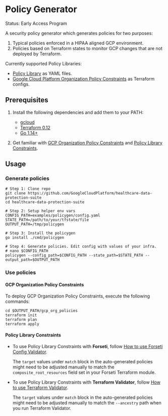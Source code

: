 # Policy Generator

Status: Early Access Program

A security policy generator which generates policies for two purposes:

1. Typical policies enforced in a HIPAA aligned GCP environment.
1. Policies based on Terraform states to monitor GCP changes that are not
    deployed by Terraform.

Currently supported Policy Libraries:

* [Policy Library](https://github.com/forseti-security/policy-library) as YAML
    files.
* [Google Cloud Platform Organization Policy Constraints](https://cloud.google.com/resource-manager/docs/organization-policy/org-policy-constraints)
    as Terraform configs.

## Prerequisites

1. Install the following dependencies and add them to your PATH:

    * [gcloud](https://cloud.google.com/sdk/gcloud)
    * [Terraform 0.12](https://www.terraform.io/)
    * [Go 1.14+](https://golang.org/dl/)

1. Get familiar with
    [GCP Organization Policy Constraints](https://cloud.google.com/resource-manager/docs/organization-policy/org-policy-constraints)
    and
    [Policy Library Constraints](https://github.com/forseti-security/policy-library).

## Usage

### Generate policies

```shell
# Step 1: Clone repo
git clone https://github.com/GoogleCloudPlatform/healthcare-data-protection-suite
cd healthcare-data-protection-suite

# Step 2: Setup helper env vars
CONFIG_PATH=examples/policygen/config.yaml
STATE_PATH=/path/to/your/tfstate/file
OUTPUT_PATH=/tmp/policygen

# Step 3: Install the policygen
go install ./cmd/policygen

# Step 4: Generate policies. Edit config with values of your infra.
# nano $CONFIG_PATH
policygen --config_path=$CONFIG_PATH --state_path=$STATE_PATH --output_path=$OUTPUT_PATH
```

### Use policies

#### GCP Organization Policy Constraints

To deploy GCP Organization Policy Constraints, execute the following commands:

```shell
cd $OUTPUT_PATH/gcp_org_policies
terraform init
terraform plan
terraform apply
```

#### Policy Library Constraints

* To use Policy Library Constraints with **Forseti**, follow
    [How to use Forseti Config Validator](https://github.com/forseti-security/policy-library/blob/master/docs/user_guide.md#how-to-use-forseti-config-validator).

    The `target` values under `match` block in the auto-generated policies might
    need to be adjusted manually to match the `composite_root_resources` field
    set in your Forseti Terraform module.

* To use Policy Library Constraints with **Terraform Validator**, follow
    [How to use Terraform Validator](https://github.com/forseti-security/policy-library/blob/master/docs/user_guide.md#how-to-use-terraform-validator).

    The `target` values under `match` block in the auto-generated policies might
    need to be adjusted manually to match the `--ancestry` path when you run
    Terraform Validator.
